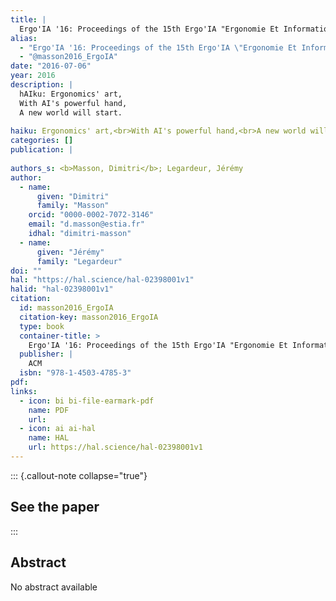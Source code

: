 ```yaml
---
title: |
  Ergo'IA '16: Proceedings of the 15th Ergo'IA "Ergonomie Et Informatique Avancée" Conference
alias:
  - "Ergo'IA '16: Proceedings of the 15th Ergo'IA \"Ergonomie Et Informatique Avancée\" Conference"
  - "@masson2016_ErgoIA"
date: "2016-07-06"
year: 2016
description: |
  hAIku: Ergonomics' art,
  With AI's powerful hand,
  A new world will start.
  
haiku: Ergonomics' art,<br>With AI's powerful hand,<br>A new world will start.<br>
categories: []
publication: |
   
authors_s: <b>Masson, Dimitri</b>; Legardeur, Jérémy
author: 
  - name: 
      given: "Dimitri"
      family: "Masson"
    orcid: "0000-0002-7072-3146" 
    email: "d.masson@estia.fr" 
    idhal: "dimitri-masson" 
  - name: 
      given: "Jérémy"
      family: "Legardeur" 
doi: ""
hal: "https://hal.science/hal-02398001v1"
halid: "hal-02398001v1"
citation:
  id: masson2016_ErgoIA
  citation-key: masson2016_ErgoIA
  type: book
  container-title: >
    Ergo'IA '16: Proceedings of the 15th Ergo'IA "Ergonomie Et Informatique Avancée" Conference
  publisher: |
    ACM
  isbn: "978-1-4503-4785-3"
pdf: 
links:
  - icon: bi bi-file-earmark-pdf
    name: PDF
    url: 
  - icon: ai ai-hal
    name: HAL
    url: https://hal.science/hal-02398001v1
---
```



::: {.callout-note collapse="true"}

## See the paper


:::


## Abstract

No abstract available
